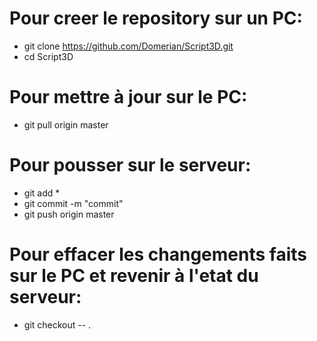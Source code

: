 # Pour creer le repository sur un PC:
  - git clone https://github.com/Domerian/Script3D.git
  - cd Script3D
# Pour mettre à jour sur le PC:
  - git pull origin master
# Pour pousser sur le serveur:
  - git add *
  - git commit -m "commit"
  - git push origin master
# Pour effacer les changements faits sur le PC et revenir à l'etat du serveur:
  - git checkout -- . 
